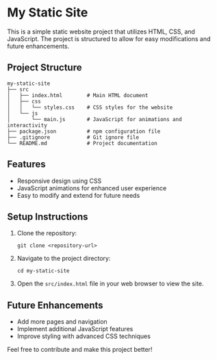 # My Static Site

This is a simple static website project that utilizes HTML, CSS, and JavaScript. The project is structured to allow for easy modifications and future enhancements.

## Project Structure

```
my-static-site
├── src
│   ├── index.html        # Main HTML document
│   ├── css
│   │   └── styles.css    # CSS styles for the website
│   └── js
│       └── main.js       # JavaScript for animations and interactivity
├── package.json          # npm configuration file
├── .gitignore            # Git ignore file
└── README.md             # Project documentation
```

## Features

- Responsive design using CSS
- JavaScript animations for enhanced user experience
- Easy to modify and extend for future needs

## Setup Instructions

1. Clone the repository:
   ```
   git clone <repository-url>
   ```

2. Navigate to the project directory:
   ```
   cd my-static-site
   ```

3. Open the `src/index.html` file in your web browser to view the site.

## Future Enhancements

- Add more pages and navigation
- Implement additional JavaScript features
- Improve styling with advanced CSS techniques

Feel free to contribute and make this project better!